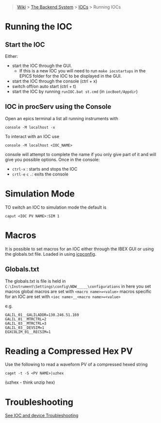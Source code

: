 > [Wiki](Home) > [The Backend System](The-Backend-System) > [IOCs](IOCs) > Running IOCs

# Running the IOC

## Start the IOC

Either:

* start the IOC through the GUI. 
  * If this is a new IOC you will need to run `make iocstartups` in the EPICS folder for the IOC to be displayed in the GUI.
* start the IOC through the console (ctrl + x)
* switch off/on auto start (ctrl + t)
* start the IOC by running `runIOC.bat st.cmd` (in `iocBoot/Appdir`)

## IOC in procServ using the Console

Open an epics terminal a list all running instruments with

    console -M localhost -x

To interact with an IOC use

    console -M localhost <IOC_NAME>

console will attempt to complete the name if you only give part of it and will give you possible options. Once in the console:
* `ctrl-x` : starts and stops the IOC
* `crtl-e` `c` `.`: exits the console

# Simulation Mode

TO switch an IOC to simulation mode the default is

    caput <IOC PV NAME>:SIM 1

# Macros

It is possible to set macros for an IOC either through the IBEX GUI or using the globals.txt file. Loaded in using [icpconfig](icpconfig).

## Globals.txt

The globals.txt is file is held in `C:\Instrument\Settings\config\NDW_____\configurations` in here you set macros global macros are set with `<macro name>=<value>` macros specific for an IOC are set with `<ioc name>__<macro name>=<value>`

e.g.

    GALIL_01__GALILADDR=130.246.51.169
    GALIL_01__MTRCTRL=2
    GALIL_03__MTRCTRL=3
    GALIL_03__DEVSIM=1
    EGXCOLIM_01__RECSIM=1

# Reading a Compressed Hex PV

Use the following to read a waveform PV of a compressed hexed string

    caget -t -S <PV NAME>|uzhex

(uzhex - think unzip hex)

# Troubleshooting

[See IOC and device Troubleshooting](IOC-And-Device-Trouble-Shooting)

